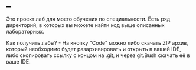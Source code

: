 # _
Это проект лаб для моего обучения по специальности. Есть ряд директорий, в которых вы можете найти код выше описанных лабораторных.

Как получить лабы? - На кнопку "Code" можно либо скачать ZIP архив, который необходимо будет разархивировать и открыть в вашей IDE, либо скопировать ссылку с концом на .git, и через git.Bush скачать её в ваше IDE.
